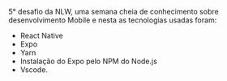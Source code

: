 5° desafio da NLW, uma semana cheia de conhecimento sobre desenvolvimento Mobile e nesta as tecnologias usadas foram:
- React Native
- Expo
- Yarn
- Instalação do Expo pelo NPM do Node.js
- Vscode.
